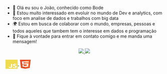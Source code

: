 - 👋 Olá eu sou o João, conhecido como Bode
- 👀 Estou muito interessado em evoluir no mundo de Dev e analytics, com foco em analise de dados e trabalhos com big data
- 🌍 Estou em busca de colaborar com o mundo, empresas, pessoas e todos aqueles que tambem tem o interesse em dados e programação
- 💚 Fique à vontade para entrar em contato comigo e me manda uma mensagem!

<div align="center">
  <a href="https://github.com/jvvtr">
  <img height="180em" src="https://github-readme-stats.vercel.app/api?username=jvvtr&show_icons=true&theme=dark&include_all_commits=true&count_private=true"/>
  <img height="180em" src="https://github-readme-stats.vercel.app/api/top-langs/?username=jvvtr&layout=compact&langs_count=7&theme=dark"/>
</div>
<div style="display: inline_block"><br>
  <img align="center" alt="jvvtr-Js" height="30" width="40" src="https://raw.githubusercontent.com/devicons/devicon/master/icons/javascript/javascript-plain.svg">
  <img align="center" alt="jvvtr-HTML" height="30" width="40" src="https://raw.githubusercontent.com/devicons/devicon/master/icons/html5/html5-original.svg">
</div>
